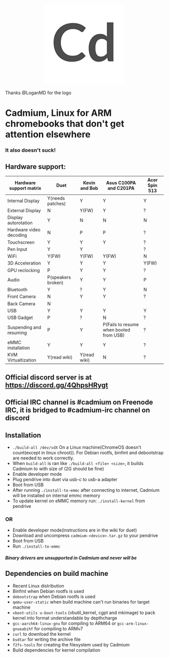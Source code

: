 <p align="center"><img src="/pics/logo/cd_smol.png" alt="Logo" data-canonical-src="/pics/cd_smol.png"/></p>

Thanks @LoganMD for the logo

# Cadmium, Linux for ARM chromebooks that don't get attention elsewhere
### It also doesn't suck!

## Hardware support:
| Hardware support matrix      	| Duet               	| Kevin and Bob        	| Asus C100PA and C201PA	| Acer Spin 513		|
|-------------------------	|--------------------	|----------------	|-------------------------	|-----------------------|
| Internal Display              | Y(needs patches)   	| Y		 	| Y				| Y			|
| External Display		| N			| Y(FW)			| Y				| ?			|
| Display autorotation    	| Y                  	| N              	| N				| N			|
| Hardware video decoding	| N			| P			| P				| ?			|
| Touchscreen             	| Y                  	| Y              	| Y				| ?			|
| Pen Input			| Y			| Y			| 				| ?			|
| WiFi                    	| Y(FW)              	| Y(FW)          	| Y(FW)				| N			|
| 3D Acceleration         	| Y                  	| Y              	| Y				| Y(FW)			|
| GPU reclocking		| P			| Y			| Y				| ?			|
| Audio                   	| P(speakers broken) 	| Y              	| Y				| P			|
| Bluetooth               	| Y                  	| ?              	| Y				| N			|
| Front Camera			| N			| Y			| Y				| ?			|
| Back Camera                  	| N                  	|               	| 				|			|
| USB                     	| Y                  	| Y              	| Y				| Y			|
| USB Gadget              	| P                  	| ?              	| N				| ?			|
| Suspending and resuming 	| P                  	| Y              	| P(Fails to resume when booted from USB)	| ?	|
| eMMC installation       	| Y                  	| Y              	| Y				| ?			|
| KVM Virtualtization		| Y(read wiki)		| Y(read wiki)		| N				| ?			|

## Official discord server is at https://discord.gg/4QhpsHRygt
## Official IRC channel is #cadmium on Freenode IRC, it is bridged to #cadmium-irc channel on discord

## Installation
- ``` ./build-all /dev/sdX ``` On a Linux machine(ChromeOS doesn't count(except in linux chroot)). For Debian rootfs, binfmt and debootstrap are needed to work correctly.
- When ```build-all``` is ran like ```./build-all <file> <size>```, it builds Cadmium to <file> with size of <size>(2G should be fine)
- Enable developer mode
- Plug pendrive into duet via usb-c to usb-a adapter
- Boot from USB
- After running ``` ./install-to-emmc ``` after connecting to internet, Cadmium will be installed on internal emmc memory
- To update kernel on eMMC memory run: ```./install-kernel``` from pendrive

### OR
- Enable developer mode(instructions are in the wiki for duet)
- Download and uncompress ```cadmium-<device>.tar.gz``` to your pendrive
- Boot from USB
- Run ```./install-to-emmc```

#### *Binary drivers are unsupported in Cadmium and never will be*

## Dependencies on build machine
- Recent Linux distribution
- Binfmt when Debian rootfs is used
- ```debootstrap``` when Debian rootfs is used
- ```qemu-user-static``` when build machine can't run binaries for target machine
- ```vboot-utils u-boot-tools``` (vbutil_kernel, cgpt and mkimage) to pack kernel into format understandable by depthcharge
- ```gcc-aarch64-linux-gnu``` for compiling to ARM64 or ```gcc-arm-linux-gnueabihf``` for compiling to ARMv7
- ```curl``` to download the kernel
- ```bsdtar``` for writing the archive file
- ```f2fs-tools``` for creating the filesystem used by Cadmium
- Build dependencies for kernel compilation
